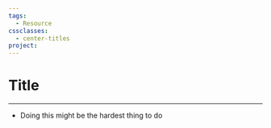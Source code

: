 ```yaml
---
tags:
  - Resource
cssclasses:
  - center-titles
project:
---
```

# Title
---
- Doing this might be the hardest thing to do 